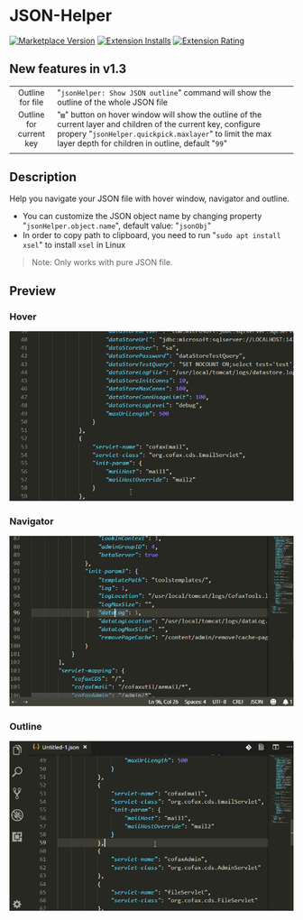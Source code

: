# JSON-Helper

[![Marketplace Version](https://vsmarketplacebadge.apphb.com/version-short/zhoufeng.json-helper.svg)](https://marketplace.visualstudio.com/items?itemName=zhoufeng.json-helper) [![Extension Installs](https://vsmarketplacebadge.apphb.com/installs/zhoufeng.json-helper.svg)](https://marketplace.visualstudio.com/items?itemName=zhoufeng.json-helper) [![Extension Rating](https://vsmarketplacebadge.apphb.com/rating/zhoufeng.json-helper.svg)](https://marketplace.visualstudio.com/items?itemName=zhoufeng.json-helper)

## New features in v1.3

|||
|:---:|:---|
|Outline for file|"`jsonHelper: Show JSON outline`" command will show the outline of the whole JSON file|
|Outline for current key|"`▤`" button on hover window will show the outline of the current layer and children of the current key, configure propery "`jsonHelper.quickpick.maxlayer`" to limit the max layer depth for children in outline, default "`99`" |
|||

## Description

Help you navigate your JSON file with hover window, navigator and outline.

- You can customize the JSON object name by changing property "`jsonHelper.object.name`", default value: "`jsonObj`"
- In order to copy path to clipboard, you need to run "`sudo apt install xsel`" to install `xsel` in Linux

> Note: Only works with pure JSON file.

## Preview

### Hover

![avatar](./imgs/JSON-Helper.gif)

### Navigator

![avatar](./imgs/JSON-Helper-Nav.gif)

### Outline

![avatar](./imgs/JSON-Helper-outline.gif)
